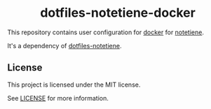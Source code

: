 <h1 align="center">dotfiles-notetiene-docker</h1>

This repository contains user configuration for [docker](https://www.docker.com/) for [notetiene](https://github.com/notetiene).

It's a dependency of [dotfiles-notetiene](https://github.com/notetiene/dotfiles-notetiene).

## License
This project is licensed under the MIT license.

See [LICENSE](./LICENSE) for more information.
